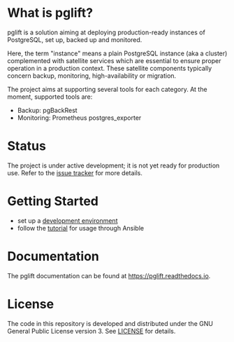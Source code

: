 # What is pglift?

pglift is a solution aiming at deploying production-ready instances of
PostgreSQL, set up, backed up and monitored.

Here, the term "instance" means a plain PostgreSQL instance (aka a cluster)
complemented with satellite services which are essential to ensure proper
operation in a production context. These satellite components typically
concern backup, monitoring, high-availability or migration.

The project aims at supporting several tools for each category. At the moment,
supported tools are:

* Backup: pgBackRest
* Monitoring: Prometheus postgres\_exporter

# Status

The project is under active development; it is not yet ready for production
use. Refer to the [issue tracker](https://gitlab.com/dalibo/pglift/-/issues/)
for more details.

# Getting Started

* set up a [development environment][]
* follow the [tutorial][ansible-tutorial] for usage through Ansible

[development environment]: https://pglift.readthedocs.io/en/latest/dev.html
[ansible-tutorial]: https://pglift.readthedocs.io/en/latest/ansible.html

# Documentation

The pglift documentation can be found at <https://pglift.readthedocs.io>.

# License

The code in this repository is developed and distributed under the GNU General
Public License version 3. See [LICENSE](LICENSE) for details.
